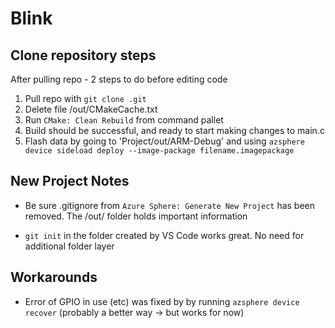 # Blink

<h2>Clone repository steps </h2>
After pulling repo - 2 steps to do before editing code

1. Pull repo with `git clone .git`
2. Delete file /out/CMakeCache.txt
3. Run `CMake: Clean Rebuild` from command pallet
4. Build should be successful, and ready to start making changes to main.c
5. Flash data by going to 'Project/out/ARM-Debug' and using `azsphere device sideload deploy --image-package filename.imagepackage`

<h2>New Project Notes </h2>

- Be sure .gitignore from `Azure Sphere: Generate New Project` has been removed.
The /out/ folder holds important information

- `git init` in the folder created by VS Code works great. No need for additional folder layer



<h2>Workarounds</h2>

- Error of GPIO in use (etc) was fixed by by running `azsphere device recover`
(probably a better way -> but works for now)


